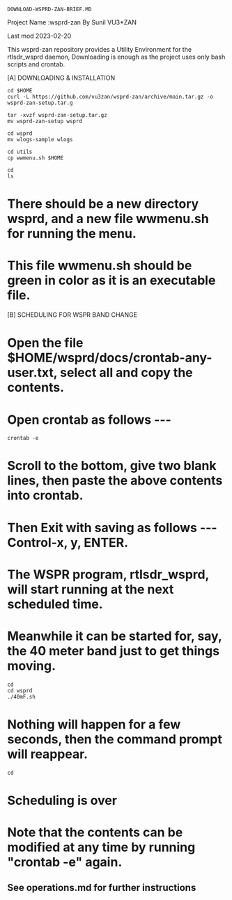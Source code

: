 	DOWNLOAD-WSPRD-ZAN-BRIEF.MD
 Project Name :wsprd-zan
 By Sunil VU3*ZAN

Last mod 2023-02-20

This wsprd-zan repository provides a Utility Environment for the rtlsdr_wsprd daemon, 
Downloading is enough as the project uses only bash scripts and crontab. 

[A]
DOWNLOADING & INSTALLATION

	cd $HOME
	curl -L https://github.com/vu3zan/wsprd-zan/archive/main.tar.gz -o wsprd-zan-setup.tar.g

	tar -xvzf wsprd-zan-setup.tar.gz
	mv wsprd-zan-setup wsprd

	cd wsprd
	mv wlogs-sample wlogs

	cd utils
	cp wwmenu.sh $HOME

	cd
	ls
# There should be a new directory wsprd, and a new file wwmenu.sh for running the menu.
# This file wwmenu.sh should be green in color as it is an executable file.


[B]
SCHEDULING FOR WSPR BAND CHANGE

# Open the file $HOME/wsprd/docs/crontab-any-user.txt, select all and copy the contents.
# Open crontab as follows --- 
	crontab -e
# Scroll to the bottom, give two blank lines, then paste the above contents into crontab.
# Then Exit with saving as follows --- Control-x, y, ENTER.

# The WSPR program, rtlsdr_wsprd, will start running at the next scheduled time.
# Meanwhile it can be started for, say, the 40 meter band just to get things moving.
	cd
	cd wsprd
	./40mF.sh
# Nothing will happen for a few seconds, then the command prompt will reappear.
	cd
# Scheduling is over
# Note that the contents can be modified at any time by running "crontab -e" again.

See operations.md for further instructions
--------------------------------------------

	
